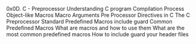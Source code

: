0x0D. C - Preprocessor
Understanding C program Compilation Process
Object-like Macros
Macro Arguments
Pre Processor Directives in C
The C Preprocessor
Standard Predefined Macros
include guard
Common Predefined Macros
What are macros and how to use them
What are the most common predefined macros
How to include guard your header files
